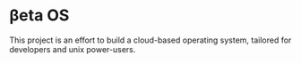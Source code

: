 &beta;eta&nbsp;OS
=================

This project is an effort to build a cloud-based operating system, tailored for developers and unix power-users.